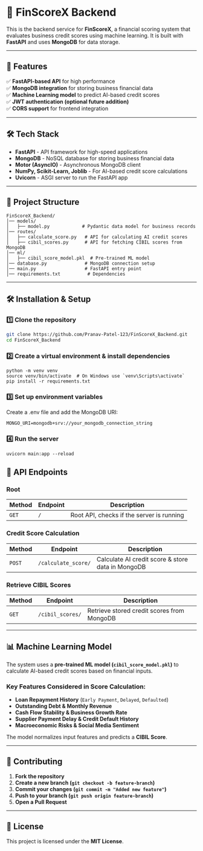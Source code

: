 # 🚀 FinScoreX Backend

This is the backend service for **FinScoreX**, a financial scoring system that evaluates business credit scores using machine learning. It is built with **FastAPI** and uses **MongoDB** for data storage.

---

## 📌 Features

✅ **FastAPI-based API** for high performance  
✅ **MongoDB integration** for storing business financial data  
✅ **Machine Learning model** to predict AI-based credit scores  
✅ **JWT authentication (optional future addition)**  
✅ **CORS support** for frontend integration  

---

## 🛠 Tech Stack

- **FastAPI** - API framework for high-speed applications  
- **MongoDB** - NoSQL database for storing business financial data  
- **Motor (AsyncIO)** - Asynchronous MongoDB client  
- **NumPy, Scikit-Learn, Joblib** - For AI-based credit score calculations  
- **Uvicorn** - ASGI server to run the FastAPI app  

---

## 📂 Project Structure

```
FinScoreX_Backend/
│── models/
│   ├── model.py            # Pydantic data model for business records
│── routes/
│   ├── calculate_score.py   # API for calculating AI credit scores
│   ├── cibil_scores.py      # API for fetching CIBIL scores from MongoDB
│── ml/
│   ├── cibil_score_model.pkl  # Pre-trained ML model
│── database.py              # MongoDB connection setup
│── main.py                  # FastAPI entry point
│── requirements.txt          # Dependencies
```


---

## 🛠 Installation & Setup

### 1️⃣ Clone the repository  
```bash
git clone https://github.com/Pranav-Patel-123/FinScoreX_Backend.git
cd FinScoreX_Backend
```
### 2️⃣ Create a virtual environment & install dependencies
```
python -m venv venv
source venv/bin/activate  # On Windows use `venv\Scripts\activate`
pip install -r requirements.txt
```

### 3️⃣ Set up environment variables
Create a .env file and add the MongoDB URI:
```
MONGO_URI=mongodb+srv://your_mongodb_connection_string
```

### 4️⃣ Run the server
```
uvicorn main:app --reload
```

## 📖 API Endpoints

### **Root**
| Method | Endpoint | Description |
|--------|---------|-------------|
| `GET`  | `/`     | Root API, checks if the server is running |

### **Credit Score Calculation**
| Method | Endpoint | Description |
|--------|---------|-------------|
| `POST` | `/calculate_score/` | Calculate AI credit score & store data in MongoDB |

### **Retrieve CIBIL Scores**
| Method | Endpoint | Description |
|--------|---------|-------------|
| `GET`  | `/cibil_scores/` | Retrieve stored credit scores from MongoDB |

---

## 📊 Machine Learning Model

The system uses a **pre-trained ML model (`cibil_score_model.pkl`)** to calculate AI-based credit scores based on financial inputs.  

### **Key Features Considered in Score Calculation:**
- **Loan Repayment History** (`Early Payment`, `Delayed`, `Defaulted`)  
- **Outstanding Debt & Monthly Revenue**  
- **Cash Flow Stability & Business Growth Rate**  
- **Supplier Payment Delay & Credit Default History**  
- **Macroeconomic Risks & Social Media Sentiment**  

The model normalizes input features and predicts a **CIBIL Score**.

---

## 🤝 Contributing

1. **Fork the repository**  
2. **Create a new branch (`git checkout -b feature-branch`)**  
3. **Commit your changes (`git commit -m "Added new feature"`)**  
4. **Push to your branch (`git push origin feature-branch`)**  
5. **Open a Pull Request**  

---

## 📜 License

This project is licensed under the **MIT License**.
